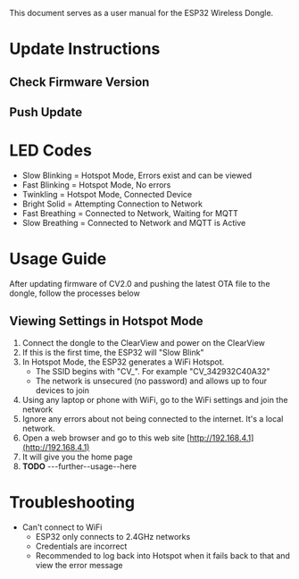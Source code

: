 This document serves as a user manual for the ESP32 Wireless Dongle.

# Update Instructions
## Check Firmware Version
## Push Update

# LED Codes
* Slow Blinking = Hotspot Mode, Errors exist and can be viewed
* Fast Blinking = Hotspot Mode, No errors
* Twinkling = Hotspot Mode, Connected Device
* Bright Solid = Attempting Connection to Network
* Fast Breathing = Connected to Network, Waiting for MQTT
* Slow Breathing = Connected to Network and MQTT is Active

# Usage Guide
After updating firmware of CV2.0 and pushing the latest OTA file to the dongle, follow the processes below

## Viewing Settings in Hotspot Mode

1. Connect the dongle to the ClearView and power on the ClearView
1. If this is the first time, the ESP32 will "Slow Blink"
1. In Hotspot Mode, the ESP32 generates a WiFi Hotspot. 
   * The SSID begins with "CV_". For example "CV_342932C40A32"
   * The network is unsecured (no password) and allows up to four devices to join
1. Using any laptop or phone with WiFi, go to the WiFi settings and join the network
1. Ignore any errors about not being connected to the internet. It's a local network.
1. Open a web browser and go to this web site [http://192.168.4.1](http://192.168.4.1)
1. It will give you the home page
1. **TODO** ---further--usage--here

# Troubleshooting
* Can't connect to WiFi
  * ESP32 only connects to 2.4GHz networks
  * Credentials are incorrect
  * Recommended to log back into Hotspot when it fails back to that and view the error message
